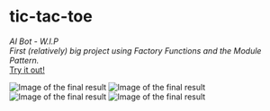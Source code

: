 # tic-tac-toe

*AI Bot - W.I.P*\
*First (relatively) big project using Factory Functions and the Module Pattern.*\
[Try it out!](https://constantinginga.github.io/tic-tac-toe/)

![Image of the final result](https://i.imgur.com/9hSZazl.png)
![Image of the final result](https://i.imgur.com/OjHd36l.png)
![Image of the final result](https://i.imgur.com/N4SenG0.png)
![Image of the final result](https://i.imgur.com/RXZ6DqW.png)
